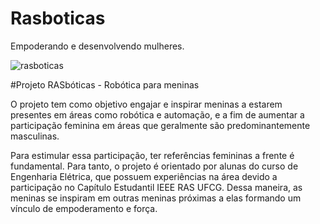 # Rasboticas
Empoderando e desenvolvendo mulheres.

![rasboticas](RASboticas.png)

#Projeto RASbóticas - Robótica para meninas 
  
O projeto tem como objetivo engajar e inspirar meninas a estarem presentes em áreas como robótica e automação, e a fim de aumentar a participação feminina em áreas que geralmente são predominantemente masculinas.

Para estimular essa participação, ter referências femininas a frente é fundamental. Para tanto, o projeto é orientado por alunas do curso de Engenharia Elétrica, que possuem experiências na área devido a participação no Capítulo Estudantil IEEE RAS UFCG. Dessa maneira, as meninas se inspiram em outras meninas próximas a elas formando um vínculo de empoderamento e força. 




